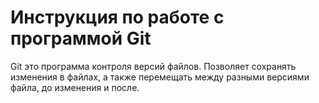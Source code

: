 # Инструкция по работе с программой Git

Git это программа контроля версий файлов. Позволяет сохранять изменения в файлах, а также перемещать между разными версиями файла, до изменения и после.

